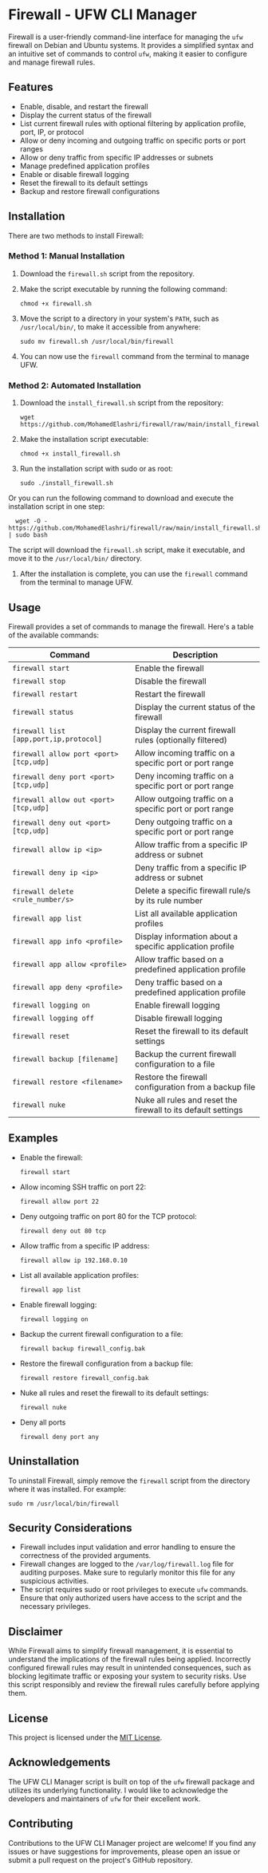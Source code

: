 # Firewall - UFW CLI Manager

Firewall is a user-friendly command-line interface for managing the `ufw` firewall on Debian and Ubuntu systems. It provides a simplified syntax and an intuitive set of commands to control `ufw`, making it easier to configure and manage firewall rules.

## Features

- Enable, disable, and restart the firewall
- Display the current status of the firewall
- List current firewall rules with optional filtering by application profile, port, IP, or protocol
- Allow or deny incoming and outgoing traffic on specific ports or port ranges
- Allow or deny traffic from specific IP addresses or subnets
- Manage predefined application profiles
- Enable or disable firewall logging
- Reset the firewall to its default settings
- Backup and restore firewall configurations

## Installation

There are two methods to install Firewall:

### Method 1: Manual Installation

1. Download the `firewall.sh` script from the repository.

2. Make the script executable by running the following command:
   ```
   chmod +x firewall.sh
   ```

3. Move the script to a directory in your system's `PATH`, such as `/usr/local/bin/`, to make it accessible from anywhere:
   ```
   sudo mv firewall.sh /usr/local/bin/firewall
   ```

4. You can now use the `firewall` command from the terminal to manage UFW.

### Method 2: Automated Installation

1. Download the `install_firewall.sh` script from the repository:
   ```
   wget https://github.com/MohamedElashri/firewall/raw/main/install_firewall.sh
   ```

2. Make the installation script executable:
   ```
   chmod +x install_firewall.sh
   ```

3. Run the installation script with sudo or as root:
   ```
   sudo ./install_firewall.sh
   ```

  Or you can run the following command to download and execute the installation script in one step:

  ```
    wget -O - https://github.com/MohamedElashri/firewall/raw/main/install_firewall.sh | sudo bash
  ```

   The script will download the `firewall.sh` script, make it executable, and move it to the `/usr/local/bin/` directory.

1. After the installation is complete, you can use the `firewall` command from the terminal to manage UFW.

## Usage

Firewall provides a set of commands to manage the firewall. Here's a table of the available commands:

| Command                           | Description                                                   |
|-----------------------------------|---------------------------------------------------------------|
| `firewall start`                  | Enable the firewall                                          |
| `firewall stop`                   | Disable the firewall                                         |
| `firewall restart`                | Restart the firewall                                         |
| `firewall status`                 | Display the current status of the firewall                   |
| `firewall list [app,port,ip,protocol]` | Display the current firewall rules (optionally filtered) |
| `firewall allow port <port> [tcp,udp]` | Allow incoming traffic on a specific port or port range  |
| `firewall deny port <port> [tcp,udp]`  | Deny incoming traffic on a specific port or port range   |
| `firewall allow out <port> [tcp,udp]` | Allow outgoing traffic on a specific port or port range  |
| `firewall deny out <port> [tcp,udp]`  | Deny outgoing traffic on a specific port or port range   |
| `firewall allow ip <ip>`          | Allow traffic from a specific IP address or subnet           |
| `firewall deny ip <ip>`           | Deny traffic from a specific IP address or subnet            |
| `firewall delete <rule_number/s>`   | Delete a specific firewall rule/s by its rule number           |
| `firewall app list`               | List all available application profiles                      |
| `firewall app info <profile>`     | Display information about a specific application profile     |
| `firewall app allow <profile>`    | Allow traffic based on a predefined application profile      |
| `firewall app deny <profile>`     | Deny traffic based on a predefined application profile       |
| `firewall logging on`             | Enable firewall logging                                      |
| `firewall logging off`            | Disable firewall logging                                     |
| `firewall reset`                  | Reset the firewall to its default settings                   |
| `firewall backup [filename]`      | Backup the current firewall configuration to a file          |
| `firewall restore <filename>`     | Restore the firewall configuration from a backup file        |
| `firewall nuke`                   | Nuke all rules and reset the firewall to its default settings |

## Examples

- Enable the firewall:

  ```
  firewall start
  ```

- Allow incoming SSH traffic on port 22:

  ```
  firewall allow port 22
  ```

- Deny outgoing traffic on port 80 for the TCP protocol:

  ```
  firewall deny out 80 tcp
  ```

- Allow traffic from a specific IP address:

  ```
  firewall allow ip 192.168.0.10
  ```

- List all available application profiles:

  ```
  firewall app list
  ```

- Enable firewall logging:

  ```
  firewall logging on
  ```

- Backup the current firewall configuration to a file:

  ```
  firewall backup firewall_config.bak
  ```

- Restore the firewall configuration from a backup file:

  ```
  firewall restore firewall_config.bak
  ```
- Nuke all rules and reset the firewall to its default settings:

  ```
  firewall nuke
  ```    

- Deny all ports 
  
  ```
  firewall deny port any
  ```
## Uninstallation

To uninstall Firewall, simply remove the `firewall` script from the directory where it was installed. For example:
```
sudo rm /usr/local/bin/firewall
```

## Security Considerations

- Firewall includes input validation and error handling to ensure the correctness of the provided arguments.
- Firewall changes are logged to the `/var/log/firewall.log` file for auditing purposes. Make sure to regularly monitor this file for any suspicious activities.
- The script requires sudo or root privileges to execute `ufw` commands. Ensure that only authorized users have access to the script and the necessary privileges.

## Disclaimer

While Firewall aims to simplify firewall management, it is essential to understand the implications of the firewall rules being applied. Incorrectly configured firewall rules may result in unintended consequences, such as blocking legitimate traffic or exposing your system to security risks. Use this script responsibly and review the firewall rules carefully before applying them.

## License

This project is licensed under the [MIT License](LICENSE).

## Acknowledgements

The UFW CLI Manager script is built on top of the `ufw` firewall package and utilizes its underlying functionality. I would like to acknowledge the developers and maintainers of `ufw` for their excellent work.

## Contributing

Contributions to the UFW CLI Manager project are welcome! If you find any issues or have suggestions for improvements, please open an issue or submit a pull request on the project's GitHub repository.
